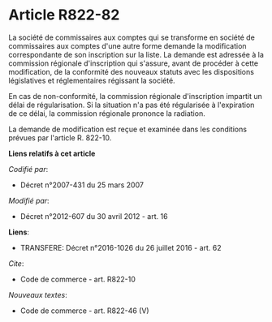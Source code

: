 # Article R822-82

La société de commissaires aux comptes qui se transforme en société de commissaires aux comptes d'une autre forme demande la
modification correspondante de son inscription sur la liste. La demande est adressée à la commission régionale d'inscription
qui s'assure, avant de procéder à cette modification, de la conformité des nouveaux statuts avec les dispositions
législatives et réglementaires régissant la société. 

En cas de non-conformité, la commission régionale d'inscription impartit un délai de régularisation. Si la situation n'a pas
été régularisée à l'expiration de ce délai, la commission régionale prononce la radiation. 

La demande de modification est reçue et examinée dans les conditions prévues par l'article R. 822-10.

**Liens relatifs à cet article**

_Codifié par_:

  - Décret n°2007-431 du 25 mars 2007

_Modifié par_:

  - Décret n°2012-607 du 30 avril 2012 - art. 16

**Liens**:

  - TRANSFERE: Décret n°2016-1026 du 26 juillet 2016 - art. 62

_Cite_:

  - Code de commerce - art. R822-10

_Nouveaux textes_:

  - Code de commerce - art. R822-46 (V)
